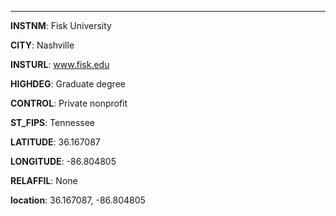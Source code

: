 
---
**INSTNM**: Fisk University

**CITY**: Nashville

**INSTURL**: www.fisk.edu

**HIGHDEG**: Graduate degree

**CONTROL**: Private nonprofit

**ST_FIPS**: Tennessee

**LATITUDE**: 36.167087

**LONGITUDE**: -86.804805

**RELAFFIL**: None

**location**: 36.167087, -86.804805